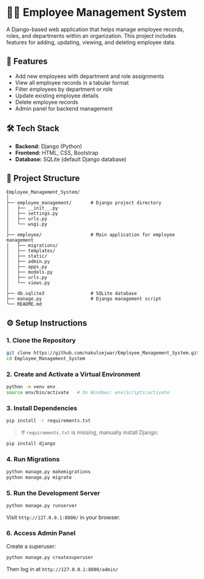 # 🧑‍💼 Employee Management System

A Django-based web application that helps manage employee records, roles, and departments within an organization. This project includes features for adding, updating, viewing, and deleting employee data.

## 🚀 Features

- Add new employees with department and role assignments
- View all employee records in a tabular format
- Filter employees by department or role
- Update existing employee details
- Delete employee records
- Admin panel for backend management

## 🛠️ Tech Stack

- **Backend:** Django (Python)
- **Frontend:** HTML, CSS, Bootstrap
- **Database:** SQLite (default Django database)

## 📂 Project Structure

```
Employee_Management_System/
│
├── employee_management/       # Django project directory
│   ├── __init__.py
│   ├── settings.py
│   ├── urls.py
│   └── wsgi.py
│
├── employee/                  # Main application for employee management
│   ├── migrations/
│   ├── templates/
│   ├── static/
│   ├── admin.py
│   ├── apps.py
│   ├── models.py
│   ├── urls.py
│   └── views.py
│
├── db.sqlite3                 # SQLite database
├── manage.py                  # Django management script
└── README.md
```

## ⚙️ Setup Instructions

### 1. Clone the Repository

```bash
git clone https://github.com/nakulsejwar/Employee_Management_System.git
cd Employee_Management_System
```

### 2. Create and Activate a Virtual Environment

```bash
python -m venv env
source env/bin/activate   # On Windows: env\Scripts\activate
```

### 3. Install Dependencies

```bash
pip install -r requirements.txt
```

> If `requirements.txt` is missing, manually install Django:
```bash
pip install django
```

### 4. Run Migrations

```bash
python manage.py makemigrations
python manage.py migrate
```

### 5. Run the Development Server

```bash
python manage.py runserver
```

Visit `http://127.0.0.1:8000/` in your browser.

### 6. Access Admin Panel

Create a superuser:

```bash
python manage.py createsuperuser
```

Then log in at `http://127.0.0.1:8000/admin/`

